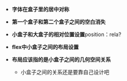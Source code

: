 - **字体在盒子里的居中对称**
- **第一个盒子和第二个盒子之间的空白消失**
- **小盒子和大盒子的相对位置设置**position：rela?
- **flex中小盒子之间的布局设置**

- **布局应该指的是小盒子之间的几何空间关系**
  - 小盒子之间的关系还是要靠自己设计吧

